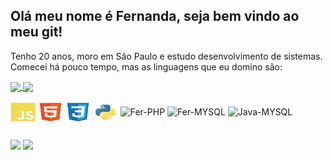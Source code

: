 ## Olá meu nome é Fernanda, seja bem vindo ao meu git!
Tenho 20 anos, moro em São Paulo e estudo desenvolvimento de sistemas. Comecei há pouco tempo, mas as linguagens que eu domino são:

<a href="https://github.com/FernandaAlvesSilva/github-readme-stats">
  <img height=180cm align="center" src="https://github-readme-stats.vercel.app/api?username=FernandaAlvesSilva&layout=compact&langs_count=8&theme=dark&card_width=320"" />
</a>
<a href="https://github.com/FernandaAlvesSilva/convoychat">
  <img height=180cm align="center" src="https://github-readme-stats.vercel.app/api/top-langs?username=FernandaAlvesSilva&layout=compact&langs_count=8&theme=dark&card_width=320" />
</a>

<div style="display: inline_block"><br>
  <img align="center" alt="Fer-Js" height="30" width="40" src="https://raw.githubusercontent.com/devicons/devicon/master/icons/javascript/javascript-plain.svg">
  <img align="center" alt="Fer-HTML" height="30" width="40" src="https://raw.githubusercontent.com/devicons/devicon/master/icons/html5/html5-original.svg">
  <img align="center" alt="Fer-CSS" height="30" width="40" src="https://raw.githubusercontent.com/devicons/devicon/master/icons/css3/css3-original.svg">
  <img align="center" alt="Fer-Python" height="30" width="40" src="https://raw.githubusercontent.com/devicons/devicon/master/icons/python/python-original.svg">
  <img align="center" alt= "Fer-PHP"  height="30" width="40" src="https://cdn.jsdelivr.net/gh/devicons/devicon@latest/icons/php/php-original.svg" />
  <img align="center" alt= "Fer-MYSQL"  height="30" width="40" src="https://cdn.jsdelivr.net/gh/devicons/devicon@latest/icons/azuresqldatabase/azuresqldatabase-original.svg" />
  <img align="center" alt= "Java-MYSQL"  height="30" width="40" src="https://cdn.jsdelivr.net/gh/devicons/devicon@latest/icons/java/java-original-wordmark.svg" />
  
   
          
        
</div>
  
  ##
 
<div> 
<a href = "mailto:feralves2003@gmail.com"><img src="https://img.shields.io/badge/-Gmail-%23333?style=for-the-badge&logo=gmail&logoColor=white" target="_blank"></a>
<a href="https://www.linkedin.com/in/fernanda-alves-605a76242" target="_blank"><img src="https://img.shields.io/badge/-LinkedIn-%230077B5?style=for-the-badge&logo=linkedin&logoColor=white" target="_blank"></a> 
  
</div>
